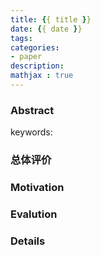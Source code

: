 ```yaml
---
title: {{ title }}
date: {{ date }}
tags:
categories:
- paper
description:
mathjax : true
---
```


### Abstract
> 

keywords:

### 总体评价

### Motivation

### Evalution

### Details